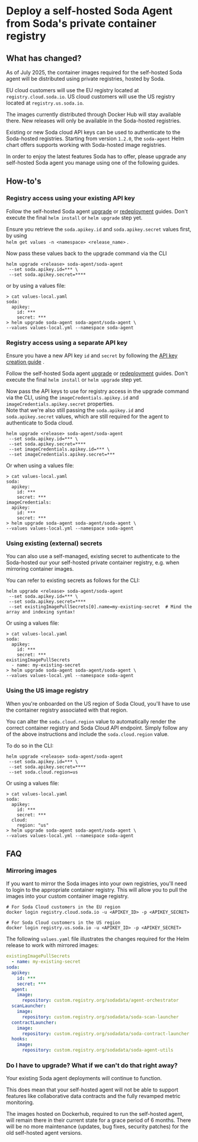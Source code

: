 # Deploy a self-hosted Soda Agent from Soda's private container registry

## What has changed?

As of July 2025, the container images required for the self-hosted Soda agent will be distributed using private registries, hosted by Soda.

EU cloud customers will use the EU registry located at `registry.cloud.soda.io`. US cloud customers will use the US registry located at `registry.us.soda.io`.

The images currently distributed through Docker Hub will stay available there. New releases will only be available in the Soda-hosted registries.

Existing or new Soda cloud API keys can be used to authenticate to the Soda-hosted registries. Starting from version `1.2.0`, the `soda-agent` Helm chart offers supports working with Soda-hosted image registries.

In order to enjoy the latest features Soda has to offer, please upgrade any self-hosted Soda agent you manage using one of the following guides.

## How-to's

### Registry access using your existing API key

Follow the self-hosted Soda agent [upgrade](upgrade.md#upgrade-a-self-hosted-soda-agent) or [redeployment](upgrade.md#redeploy-a-self-hosted-soda-agent) guides. Don't execute the final `helm install` or `helm upgrade` step yet.

Ensure you retrieve the `soda.apikey.id` and `soda.apikey.secret` values first, by using\
`helm get values -n <namespace> <release_name>` .

Now pass these values back to the upgrade command via the CLI

```shell
helm upgrade <release> soda-agent/soda-agent
 --set soda.apikey.id=*** \
 --set soda.apikey.secret=****
```

or by using a values file:

```shell
> cat values-local.yaml
soda:
  apikey:
    id: ***
    secret: ***
> helm upgrade soda-agent soda-agent/soda-agent \
--values values-local.yml --namespace soda-agent
```

### Registry access using a separate API key

Ensure you have a new API key `id` and `secret` by following the [API key creation guide](../use-case-guides/api-keys.md) .

Follow the self-hosted Soda agent [upgrade](upgrade.md#upgrade-a-self-hosted-soda-agent) or [redeployment](upgrade.md#redeploy-a-self-hosted-soda-agent) guides. Don't execute the final `helm install` or `helm upgrade` step yet.

Now pass the API keys to use for registry access in the upgrade command via the CLI, using the `imageCredentials.apikey.id` and `imageCredentials.apikey.secret` properties.\
Note that we're also still passing the `soda.apikey.id` and `soda.apikey.secret` values, which are still required for the agent to authenticate to Soda cloud.

```shell
helm upgrade <release> soda-agent/soda-agent
 --set soda.apikey.id=*** \
 --set soda.apikey.secret=****
 --set imageCredentials.apikey.id=*** \
 --set imageCredentials.apikey.secret=***
```

Or when using a values file:

```shell
> cat values-local.yaml
soda:
  apikey:
    id: ***
    secret: ***
imageCredentials:
  apikey:
    id: ***
    secret: ***
> helm upgrade soda-agent soda-agent/soda-agent \
--values values-local.yml --namespace soda-agent
```

### Using existing (external) secrets

You can also use a self-managed, existing secret to authenticate to the Soda-hosted our your self-hosted private container registry, e.g. when mirroring container images.

You can refer to existing secrets as follows for the CLI:

```shell
helm upgrade <release> soda-agent/soda-agent
 --set soda.apikey.id=*** \
 --set soda.apikey.secret=****
 --set existingImagePullSecrets[0].name=my-existing-secret  # Mind the array and indexing syntax!
```

Or using a values file:

```shell
> cat values-local.yaml
soda:
  apikey:
    id: ***
    secret: ***
existingImagePullSecrets
  - name: my-existing-secret
> helm upgrade soda-agent soda-agent/soda-agent \
--values values-local.yml --namespace soda-agent
```

### Using the US image registry

When you're onboarded on the US region of Soda Cloud, you'll have to use the container registry associated with that region.

You can alter the `soda.cloud.region` value to automatically render the correct container registry and Soda Cloud API endpoint. Simply follow any of the above instructions and include the `soda.cloud.region` value.

To do so in the CLI:

```shell
helm upgrade <release> soda-agent/soda-agent
 --set soda.apikey.id=*** \
 --set soda.apikey.secret=****
 --set soda.cloud.region=us
```

Or using a values file:

```shell
> cat values-local.yaml
soda:
  apikey:
    id: ***
    secret: ***
  cloud:
    region: "us"
> helm upgrade soda-agent soda-agent/soda-agent \
--values values-local.yml --namespace soda-agent
```

## FAQ

### Mirroring images

If you want to mirror the Soda images into your own registries, you'll need to login to the appropriate container registry. This will allow you to pull the images into your custom container image registry.

```shell
# For Soda Cloud customers in the EU region
docker login registry.cloud.soda.io -u <APIKEY_ID> -p <APIKEY_SECRET>

# For Soda Cloud customers in the US region
docker login registry.us.soda.io -u <APIKEY_ID> -p <APIKEY_SECRET>
```

The following `values.yaml` file illustrates the changes required for the Helm release to work with mirrored images:

```yaml
existingImagePullSecrets
  - name: my-existing-secret
soda:
  apikey:
    id: ***
    secret: ***
  agent:
    image:
      repository: custom.registry.org/sodadata/agent-orchestrator
  scanLauncher:
    image:
      repository: custom.registry.org/sodadata/soda-scan-launcher
  contractLauncher:
    image:
      repository: custom.registry.org/sodadata/soda-contract-launcher
  hooks:
    image:
      repository: custom.registry.org/sodadata/soda-agent-utils
```

### Do I have to upgrade? What if we can't do that right away?

Your existing Soda agent deployments will continue to function.

This does mean that your self-hosted agent will not be able to support features like collaborative data contracts and the fully revamped metric monitoring.

The images hosted on Dockerhub, required to run the self-hosted agent, will remain there in their current state for a grace period of 6 months. There will be no more maintenance (updates, bug fixes, security patches) for the old self-hosted agent versions.
